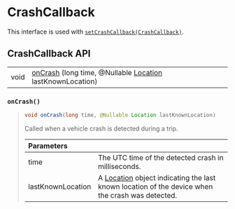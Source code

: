 # CrashCallback

This interface is used with [`setCrashCallback(CrashCallback)`](../sentiance.md#setcrashcallback).

## CrashCallback API

|  |  |
| :--- | :--- |
| void | [onCrash](crashcallback.md#oncrash) \(long time, @Nullable [Location](https://developer.android.com/reference/android/location/Location) lastKnownLocation\) |



### `onCrash()`

> ```java
> void onCrash(long time, @Nullable Location lastKnownLocation)
> ```
>
> Called when a vehicle crash is detected during a trip. 
>
> | Parameters |  |
> | :--- | :--- |
> | time | The UTC time of the detected crash in milliseconds. |
> | lastKnownLocation | A [Location](https://developer.android.com/reference/android/location/Location) object indicating the last known location of the device when the crash was detected. |

